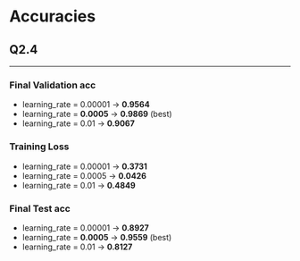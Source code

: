 # __Accuracies__

## Q2.4
---

### Final Validation acc
- learning_rate = 0.00001 &rarr; __0.9564__
- learning_rate = **0.0005** &rarr; __0.9869__ (best)
- learning_rate = 0.01 &rarr; __0.9067__

### Training Loss
- learning_rate = 0.00001 &rarr; __0.3731__
- learning_rate = 0.0005 &rarr; __0.0426__
- learning_rate = 0.01 &rarr; __0.4849__

### Final Test acc
- learning_rate = 0.00001 &rarr; __0.8927__
- learning_rate = **0.0005** &rarr; __0.9559__ (best)
- learning_rate = 0.01 &rarr; __0.8127__